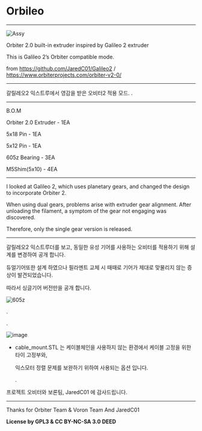 # Orbileo
--------
![Assy](https://github.com/hotnLab/Orbileo/assets/148230653/c2953110-a85c-4cb2-97bb-97082475d926)

Orbiter 2.0 built-in extruder inspired by Galileo 2 extruder

This is Galileo 2’s Orbiter compatible mode.

from https://github.com/JaredC01/Galileo2    /   https://www.orbiterprojects.com/orbiter-v2-0/

--------
갈릴레오2 익스트루에서 영감을 받은 오비터2 적용 모드.
.


--------
B.O.M

Orbiter 2.0 Extruder - 1EA

5x18 Pin - 1EA

5x12 Pin - 1EA

605z Bearing - 3EA

M5Shim(5x10) - 4EA



--------

I looked at Galileo 2, which uses planetary gears, and changed the design to incorporate Orbiter 2.

When using dual gears, problems arise with extruder gear alignment.
After unloading the filament, a symptom of the gear not engaging was discovered.

Therefore, only the single gear version is released.

--------


갈릴레오2 익스트루더를 보고, 동일한 유성 기어를 사용하는 오비터를 적용하기 위해 설계를 변경하여 공개 합니다.

듀얼기어또한 설계 하였으나 필라멘트 교체 시 때때로 기어가 제대로 맞물리지 않는 증상이 발견되었습니다.

따라서 싱글기어 버전만을 공개 합니다.


![605z](https://github.com/hotnLab/Orbileo/assets/148230653/4995f394-3c4a-4b91-ae4e-b682702bd59d)

.

.


![image](https://github.com/hotnLab/Orbileo/assets/148230653/fedfc523-64bf-41b2-8fa5-a26708ea9e3c)

- cable_mount.STL 는 케이블체인을 사용하지 않는 환경에서 케이블 고정을 위한 타이 고정부와,
  
  익스모터 정렬 문제를 보완하기 위하여 사용되는 옵션 입니다.

  .
  

프로젝트 오비터와 보론팀, JaredC01 에 감사드립니다.


--------

Thanks for Orbiter Team & Voron Team And JaredC01


**License by GPL3 & CC BY-NC-SA 3.0 DEED**
